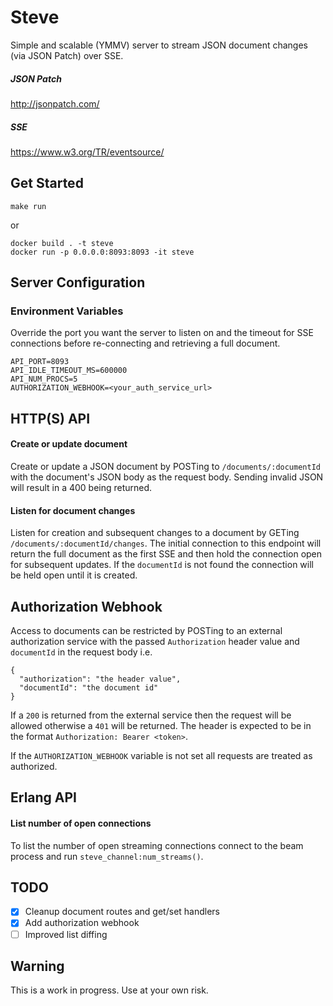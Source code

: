 # Steve
Simple and scalable (YMMV) server to stream JSON document changes (via JSON Patch) over SSE.

##### JSON Patch
http://jsonpatch.com/

##### SSE
https://www.w3.org/TR/eventsource/

## Get Started
```
make run
```
or
```
docker build . -t steve
docker run -p 0.0.0.0:8093:8093 -it steve
```

## Server Configuration

### Environment Variables
Override the port you want the server to listen on and the timeout for SSE connections before re-connecting and retrieving a full document.
```
API_PORT=8093
API_IDLE_TIMEOUT_MS=600000
API_NUM_PROCS=5
AUTHORIZATION_WEBHOOK=<your_auth_service_url>
```
## HTTP(S) API

#### Create or update document
Create or update a JSON document by POSTing to `/documents/:documentId` with the document's JSON body as the request body. Sending invalid JSON will result in a 400 being returned.

#### Listen for document changes
Listen for creation and subsequent changes to a document by GETing `/documents/:documentId/changes`. The initial connection to this endpoint will return the full document as the first SSE and then hold the connection open for subsequent updates. If the `documentId` is not found the connection will be held open until it is created.

## Authorization Webhook
Access to documents can be restricted by POSTing to an external authorization service with the passed `Authorization` header value and `documentId` in the request body i.e.
```
{
  "authorization": "the header value",
  "documentId": "the document id"
}
```
If a `200` is returned from the external service then the request will be allowed otherwise a `401` will be returned. The header is expected to be in the format `Authorization: Bearer <token>`.

If the `AUTHORIZATION_WEBHOOK` variable is not set all requests are treated as authorized.

## Erlang API

#### List number of open connections
To list the number of open streaming connections connect to the beam process and run `steve_channel:num_streams()`.

## TODO
- [X] Cleanup document routes and get/set handlers
- [X] Add authorization webhook
- [ ] Improved list diffing

## Warning
This is a work in progress. Use at your own risk.
